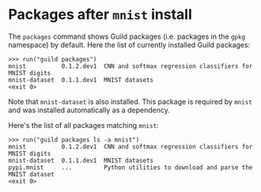 # Packages after `mnist` install

The `packages` command shows Guild packages (i.e. packages in the
`gpkg` namespace) by default. Here the list of currently installed
Guild packages:

    >>> run("guild packages")
    mnist          0.1.2.dev1  CNN and softmax regression classifiers for MNIST digits
    mnist-dataset  0.1.1.dev1  MNIST datasets
    <exit 0>

Note that `mnist-dataset` is also installed. This package is required
by `mnist` and was installed automatically as a dependency.

Here's the list of all packages matching `mnist`:

    >>> run("guild packages ls -a mnist")
    mnist          0.1.2.dev1  CNN and softmax regression classifiers for MNIST digits
    mnist-dataset  0.1.1.dev1  MNIST datasets
    pypi.mnist     ...         Python utilities to download and parse the MNIST dataset
    <exit 0>
